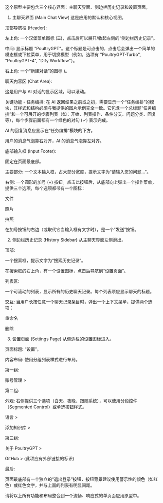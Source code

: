 这个原型主要包含三个核心界面：主聊天界面、侧边栏历史记录和设置页面。

1. 主聊天界面 (Main Chat View)
   这是应用的默认和核心视图。

顶部导航栏 (Header):

左上角: 一个汉堡菜单图标 (☰)，点击后可以展开/收起左侧的“侧边栏历史记录”。

中间: 显示标题 "PoultryGPT"。这个标题是可点击的，点击后会弹出一个简单的模态框或下拉菜单，用于切换模型（例如，选项有 "PoultryGPT-Turbo", "PoultryGPT-4", "Dify Workflow"）。

右上角: 一个“新建对话”的图标 )。

聊天内容区 (Chat Area):

这是用户与 AI 对话的显示区域，可以滚动。

关键功能 - 任务编排: 在 AI 返回结果之前或之初，需要显示一个“任务编排”的模块，其样式和结构必须与我提供的图片示例完全一致。它包含一个总标题“任务编排”和一个可展开的步骤列表（如：开始、列表操作、条件分支、问题分类、回复等），每个步骤前面都有一个绿色的对勾 (✓) 表示完成。

AI 的回复消息应显示在“任务编排”模块的下方。

用户的消息气泡靠右对齐，AI 的消息气泡靠左对齐。

底部输入框 (Input Footer):

固定在页面最底部。

主要部分: 一个文本输入框，占大部分宽度，提示文字为“请输入您的问题...”。

右侧: 一个圆形的加号 (+) 按钮。点击此按钮后，从底部向上弹出一个操作菜单，提供三个选项，每个选项都带有一个图标：

文件

照片

拍照

在加号按钮的右边（或取代它当输入框有文字时），是一个“发送”按钮。

2. 侧边栏历史记录 (History Sidebar)
   从主聊天界面左侧滑出。

顶部:

一个搜索框，提示文字为“搜索历史记录”。

在搜索框的右上角，有一个设置图标，点击后导航到“设置页面”。

列表区:

一个可滚动的列表，显示所有的历史聊天记录。每个列表项应显示聊天的标题。

交互: 当用户长按任意一个聊天记录条目时，弹出一个上下文菜单，提供两个选项：

重命名

删除

3. 设置页面 (Settings Page)
   从侧边栏的设置图标进入。

页面标题: “设置”。

内容布局: 使用分组列表样式进行布局。

第一组:

账号管理 >

第二组:

外观: 右侧提供三个选项（白天、夜晚、跟随系统），可以使用分段控件（Segmented Control）或单选按钮样式。

语言 >

添加知识库 >

第三组:

关于 PoultryGPT >

GitHub > (此项应有外部链接的标识)

最后:

页面最底部有一个独立的“退出登录”按钮，按钮背景建议使用警示性的颜色（如红色）或红色文字，并与上面的列表有明显间距。

请将以上所有功能和布局整合到一个流畅、响应式的单页面应用原型中。
